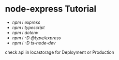 # node-express Tutorial

- _npm i express_
- _npm i typescript_
- _npm i dotenv_
- _npm i -D @type/express_
- _npm i -D ts-node-dev_

check api in locastorage for Deployment or Production


